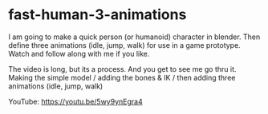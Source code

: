# fast-human-3-animations
I am going to make a quick person (or humanoid) character in blender. Then define three animations (idle, jump, walk) for use in a game prototype. Watch and follow along with me if you like.

The video is long, but its a process. And you get to see me go thru it. Making the simple model / adding the bones & IK / then adding three animations (idle, jump, walk) 

YouTube:   https://youtu.be/5wy9ynEgra4
